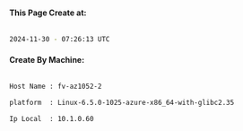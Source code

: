 
   
#### This Page Create at:

```bash

2024-11-30 - 07:26:13 UTC

```

#### Create By Machine:

```bash

Host Name : fv-az1052-2

platform  : Linux-6.5.0-1025-azure-x86_64-with-glibc2.35

Ip Local  : 10.1.0.60

```

